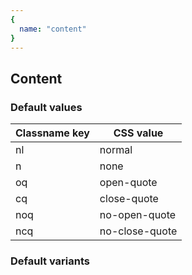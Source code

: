 ```yaml
---
{
  name: "content"
}
---
```


## Content

### Default values
<!-- defaults.values.start -->
|Classname key|CSS value     |
|-------------|--------------|
|nl           |normal        |
|n            |none          |
|oq           |open-quote    |
|cq           |close-quote   |
|noq          |no-open-quote |
|ncq          |no-close-quote|

<!-- defaults.values.end -->


### Default variants
<!-- defaults.variants.start -->

<!-- defaults.variants.end -->
